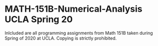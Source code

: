 
# MATH-151B-Numerical-Analysis UCLA Spring 20
Inlcluded are all programming assignments from Math 151B taken during Spring of 2020 at UCLA.
Copying is strictly prohibited.
